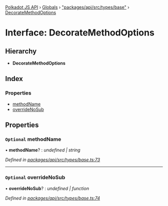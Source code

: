 [Polkadot JS API](../README.md) › [Globals](../globals.md) › ["packages/api/src/types/base"](../modules/_packages_api_src_types_base_.md) › [DecorateMethodOptions](_packages_api_src_types_base_.decoratemethodoptions.md)

# Interface: DecorateMethodOptions

## Hierarchy

* **DecorateMethodOptions**

## Index

### Properties

* [methodName](_packages_api_src_types_base_.decoratemethodoptions.md#optional-methodname)
* [overrideNoSub](_packages_api_src_types_base_.decoratemethodoptions.md#optional-overridenosub)

## Properties

### `Optional` methodName

• **methodName**? : *undefined | string*

*Defined in [packages/api/src/types/base.ts:73](https://github.com/polkadot-js/api/blob/00bc441f0e/packages/api/src/types/base.ts#L73)*

___

### `Optional` overrideNoSub

• **overrideNoSub**? : *undefined | function*

*Defined in [packages/api/src/types/base.ts:74](https://github.com/polkadot-js/api/blob/00bc441f0e/packages/api/src/types/base.ts#L74)*
